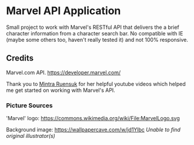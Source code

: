 # Marvel API Application
Small project to work with Marvel's RESTful API that delivers the a brief character information from a character search bar.
No compatible with IE (maybe some others too, haven't really tested it) and not 100% responsive.


## Credits

Marvel.com API. 
https://developer.marvel.com/ 

Thank you to [Mintra Ruensuk](https://mintra-ruensuk.github.io/) for her helpful youtube videos which helped me get started on working with Marvel's API.


### Picture Sources

'Marvel' logo: https://commons.wikimedia.org/wiki/File:MarvelLogo.svg

Background image: 
https://wallpapercave.com/w/jd1Ylbc
*Unable to find original illustrator(s)*

